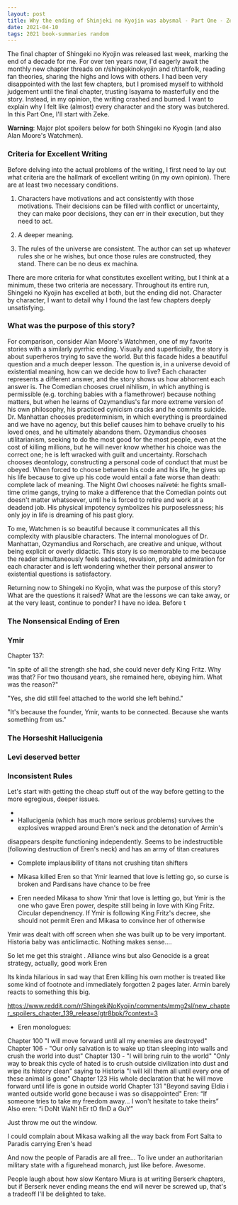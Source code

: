 ```yaml
---
layout: post
title: Why the ending of Shinjeki no Kyojin was abysmal - Part One - Zeke
date: 2021-04-10
tags: 2021 book-summaries random
---
```


The final chapter of Shingeki no Kyojin was released last week, marking the end of a decade
for me.
For over ten years now, I'd eagerly await the monthly new chapter threads on
r/shingekinokyojin and r/titanfolk, reading fan theories, sharing the highs and lows with others. I had been very
disappointed with the last few chapters, but I promised myself to withhold judgement until
the final chapter, trusting Isayama to masterfully end the story. Instead, in my opinion,
the writing crashed and burned. I want to explain why I felt like (almost) every character
and the story was butchered. In this Part One, I'll start with Zeke.

__Warning__: Major plot spoilers below for both Shingeki no Kyogin (and also Alan
Moore's Watchmen).

### Criteria for Excellent Writing

Before delving into the actual problems of the writing, I first need to lay out what criteria
are the hallmark of excellent writing (in my own opinion). There are at least two necessary
conditions.

1. Characters have motivations and act consistently with those motivations. Their decisions
   can be filled with conflict or uncertainty, they can make poor decisions, they can err in
   their execution, but they need to act.

2. A deeper meaning. 

3. The rules of the universe are consistent. The author can set up whatever rules she or he
wishes, but once those rules are constructed, they stand. There can be no deus ex machina.
   
There are more criteria for what constitutes excellent writing, but I think at a minimum,
these two criteria are necessary. Throughout its entire run, Shingeki no Kyojin has
excelled at both, but the ending did not. Character by character, I want to detail why
I found the last few chapters deeply unsatisfying.




### What was the purpose of this story?



For comparison, consider Alan Moore's Watchmen, one of my favorite stories with a similarly
pyrrhic ending. Visually and superficially, the story is about superheros trying to save the
world. But this facade hides a beautiful question and a much deeper lesson. The question is,
in a universe devoid of existential meaning, how can we decide how to live? Each character
represents a different answer, and the story shows us how abhorrent each answer is.
The Comedian chooses cruel nihilism, in which anything is permissible (e.g. torching 
babies with a flamethrower) because nothing matters, but when he learns of Ozymandius's far
more extreme version of his own philosophy, his practiced cynicism cracks and he commits
suicide. Dr. Manhattan chooses predeterminism, in which everything is preordained and
we have no agency, but this belief causes him to behave cruelly to his loved ones,
and he ultimately abandons them. Ozymandius chooses utilitarianism, seeking to do the most
good for the most people, even at the cost of killing millions, but he will never know 
whether his choice was the correct one; he is left wracked with guilt and uncertainty. 
Rorschach chooses deontology, constructing a personal code of conduct that must be obeyed. 
When forced to choose between his code and his life, he gives up his life because to
give up his code would entail a fate worse than death: complete lack of meaning. The Night
Owl chooses naïveté: he fights small-time crime gangs, trying to make a difference that
the Comedian points out doesn't matter whatsoever, until he is forced to retire
and work at a deadend job. His physical impotency symbolizes his purposelessness; his only joy
in life is dreaming of his past glory. 

To me, Watchmen is so beautiful because it communicates all this complexity with plausible
characters. The internal monologues of Dr. Manhattan, Ozymandius and Rorschach,
are creative and unique, without being explicit or overly didactic. This story is so 
memorable to me because the reader simultaneously feels sadness, revulsion, pity and
admiration for each character and is left wondering whether their personal answer to
existential questions is satisfactory.

Returning now to Shingeki no Kyojin, what was the purpose of this story? What are the 
questions it raised? What are the lessons we can take away, or at the very least, continue to
ponder? I have no idea. Before t

### The Nonsensical Ending of Eren 

### Ymir

Chapter 137:

"In spite of all the strength she had, she could never defy King Fritz. Why was that? For
two thousand years, she remained here, obeying him. What was the reason?"

"Yes, she did still feel attached to the world she left behind."

"It's because the founder, Ymir, wants to be connected. Because she wants
something from us."




### The Horseshit Hallucigenia


  
### Levi deserved better



### Inconsistent Rules

Let's start with getting the cheap stuff out of the way before getting to the more egregious,
deeper issues.


- 
- Hallucigenia (which has much more serious problems) survives the explosives wrapped
  around Eren's neck and the detonation of Armin's

  
disappears despite functioning 
  independently. Seems to be indestructible (following
  destruction of Eren's neck) and has an army of titan creatures


- Complete implausibility of titans not crushing titan shifters



- Mikasa killed Eren so that Ymir learned that love is letting go, so curse is broken and Pardisans
have chance to be free
  

- Eren needed Mikasa to show Ymir that love is letting go, but Ymir is the one who gave Eren power,
  despite still being in love with King Fritz. Circular dependnency. If Ymir is following King Fritz's
  decree, she should not permit Eren and Mikasa to convince her of otherwise

Ymir was dealt with off screen when she was built up to be very important. Historia baby was anticlimactic. Nothing makes sense....

So let me get this straight . Alliance wins but also Genocide is a great strategy, actually, good work Eren

Its kinda hilarious in sad way that Eren killing his own mother is treated like some kind of footnote and immediately forgotten 2 pages later. Armin barely reacts to something this big.

https://www.reddit.com/r/ShingekiNoKyojin/comments/mmg2sl/new_chapter_spoilers_chapter_139_release/gtr8bpk/?context=3


- Eren monologues:

Chapter 100 "I will move forward until all my enemies are destroyed"
Chapter 106 - "Our only salvation is to wake up titan sleeping into walls and crush the world into dust"
Chapter 130 - "I will bring ruin to the world" "Only way to break this cycle of hated is to crush outside civilization into dust and wipe its history clean" saying to Historia
"I will kill them all until every one of these animal is gone" Chapter 123 His whole declaration that he will move forward until life is gone in outside world Chapter 131 "Beyond saving Eldia i wanted outside world gone because i was so disappointed"
Eren: “If someone tries to take my freedom away... I won't hesitate to take theirs”
Also eren: “i DoNt WaNt hEr tO fInD a GuY”

Just throw me out the window.



I could complain about Mikasa walking all the way back from Fort Salta to Paradis carrying Eren's head



And now the people of Paradis are all free...
To live under an authoritarian military state with a figurehead monarch, just like before.
Awesome.





People laugh about how slow Kentaro Miura is at writing Berserk chapters, but if Berserk
never ending means the end will never be screwed up, that's a tradeoff I'll be delighted to take.

